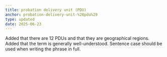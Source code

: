 ```yaml
---
title: probation delivery unit (PDU)
anchor: probation-delivery-unit-%28pdu%29
type: updated
date: 2025-06-23
---
```


Added that there are 12 PDUs and that they are geographical regions. Added that the term is generally well-understood. Sentence case should be used when writing the phrase in full.
